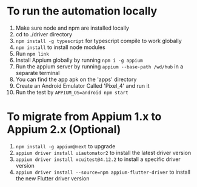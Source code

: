 # To run the automation locally

1. Make sure node and npm are installed locally
2. cd to ./driver directory
3. `npm install -g typescript` for typescript compile to work globally
4. `npm install` to install node modules 
5. Run `npm link`
6. Install Appium globally by running `npm i -g appium`
7. Run the appium server by running `appium --base-path /wd/hub` in a separate terminal
8. You can find the app apk on the 'apps' directory
9. Create an Android Emulator Called 'Pixel_4' and run it
10. Run the test by `APPIUM_OS=android npm start`




# To migrate from Appium 1.x to Appium 2.x (Optional)

1. `npm install -g appium@next` to upgrade
2. `appium driver install uiautomator2` to install the latest driver version
3. `appium driver install xcuitest@4.12.2` to install a specific driver version
4. `appium driver install --source=npm appium-flutter-driver` to install the new Flutter driver version